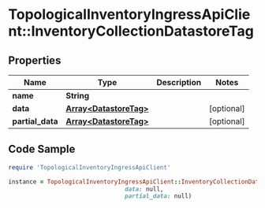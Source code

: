 # TopologicalInventoryIngressApiClient::InventoryCollectionDatastoreTag

## Properties

Name | Type | Description | Notes
------------ | ------------- | ------------- | -------------
**name** | **String** |  | 
**data** | [**Array&lt;DatastoreTag&gt;**](DatastoreTag.md) |  | [optional] 
**partial_data** | [**Array&lt;DatastoreTag&gt;**](DatastoreTag.md) |  | [optional] 

## Code Sample

```ruby
require 'TopologicalInventoryIngressApiClient'

instance = TopologicalInventoryIngressApiClient::InventoryCollectionDatastoreTag.new(name: null,
                                 data: null,
                                 partial_data: null)
```


